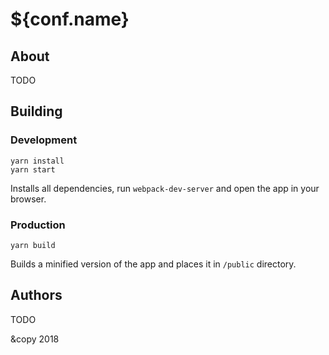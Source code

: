 # ${conf.name}

## About

TODO

## Building

### Development

```
yarn install
yarn start
```

Installs all dependencies, run `webpack-dev-server` and open the app in your browser.

### Production

```
yarn build
```

Builds a minified version of the app and places it in `/public` directory.

## Authors

TODO

&copy 2018